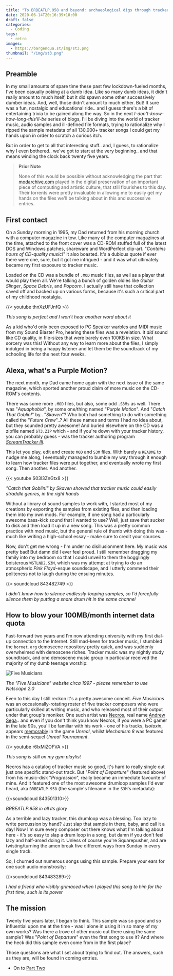 ```yaml
---
title: "To BRBEATLP.958 and beyond: archaeological digs through tracker music (part 1)"
date: 2020-06-14T20:16:39+10:00
draft: false
categories:
  - Coding
tags:
  - retro
images:
  - https://bargenqua.st/img/st3.png
thumbnail: "/img/st3.png"
---
```

## Preamble
In my small amounts of spare time these past few lockdown-fueled months, I've been casually poking at a dumb idea. Like so many dumb ideas, it didn't really amount to much itself, but it did spawn some other successively dumber ideas. And, well, those didn't amount to much either. But! It sure was a fun, nostalgic and educational ride.. and I guess there's a bit of entertaining trivia to be gained along the way. So in the next _I-don't-know-how-long-this'll-be_ series of blogs, I'll be diving into the world of tracker music, audio samples and ill-defined file formats, trying to rationalize why I ripped the sample metadata of all 130,000+ tracker songs I could get my hands upon in order to scratch a curious itch.

But in order to get to all that interesting stuff.. and, I guess, to rationalize why I even bothered.. we've got to start at the very beginning.. and that means winding the clock back twenty five years.

>**Prior Note**
>
>None of this would be possible without acknowledging the part that [modarchive.com](modarchive.com) played in the digital preservation of an important piece of computing and artistic culture, that still flourishes to this day. Their torrents were pretty invaluable in allowing me to easily get my hands on the files we'll be talking about in this and successive entries.

## First contact
On a Sunday morning in 1995, my Dad returned from his morning church with a computer magazine in tow. Like many of the computer magazines at the time, attached to the front cover was a CD-ROM stuffed full of the latest DOS and Windows patches, shareware and WordPerfect clip-art. "_Contains hours of CD-quality music!_" it also boasted. It's a dubious quote if ever there were one, sure, but it got me intrigued - and it was what ultimately became my first exposure to tracker music.

Loaded on the CD was a bundle of `.MOD` music files, as well as a player that would play them all. We're talking a bunch of golden oldies like _Guitar Slinger_, _Space Debris_, and _Popcorn_. I actually still have that collection saved off and backed up on various forms, because it's such a critical part of my childhood nostalgia.

{{< youtube thnXzUFJnfQ >}}

_This song is perfect and I won't hear another word about it_

As a kid who'd only been exposed to PC Speaker warbles and MIDI music from my Sound Blaster Pro, hearing these files was a revelation. It *did* sound like CD quality, in file-sizes that were barely even 100KB in size. What sorcery was this! Without any way to learn more about the files, I simply indulged in being a happy listener and let them be the soundtrack of my schooling life for the next four weeks.

## Alexa, what's a Purple Motion?

The next month, my Dad came home again with the next issue of the same magazine, which sported another proud claim of more music on the CD-ROM's contents. 

There was some more `.MOD` files, but also, some odd `.S3Ms` as well. There was "_Aquaphobia_", by some one/thing named "_Purple Motion_". And "_Catch That Goblin!_" by.. "_Skaven_"? Who both had something to do with something called the "_Future Crew_"..? All these names and terms I had no idea about, but they sounded pretty awesome! And buried elsewhere on the CD was a zipfile named `ST3.ZIP` which - and if you're down with your tracker history, you can probably guess - was the tracker authoring program [*ScreamTracker III*](https://archive.org/details/msdos_scrmt321_shareware).

This let you play, edit and create `MOD` and `S3M` files. With barely a `README` to nudge me along, I eventually managed to bumble my way through it enough to learn how tracker files were put together, and eventually wrote my first song. Then another. And another. 

{{< youtube S03l3ZnGtx8 >}}

_"Catch that Goblin!" by Skaven showed that tracker music could easily straddle genres, in the right hands_

Without a library of sound samples to work with, I started most of my creations by exporting the samples from existing files, and then loading them into my own mods. For example, if one song had a particularly awesome bass-kick sound that I wanted to use? Well, just save that sucker to disk and then load it up in a new song. This was a pretty common practice with mod music, but the general rule of thumb with doing this was - much like writing a high-school essay - make sure to credit your sources. 

Now, don't get me wrong - I'm under no disillusionment here. My music was pretty bad! But damn did I ever feel proud. I still remember dragging my family into my bedroom so that I could unveil to them the bogglingly boisterous `WSTLND2.S3M`, which was my attempt at trying to do an atmospheric _Pink Floyd_-esque soundscape, and I utterly commend their politeness not to laugh during the ensuing minutes.

{{< soundcloud 843482749 >}}

_I didn't know how to silence endlessly-looping samples, so I'd forcefully silence them by putting a snare drum hit in the same channel_

## How to blow your 100MB/month internet data quota

Fast-forward two years and I'm now attending university with my first dial-up connection to the Internet. Still mad-keen for tracker music, I stumbled the `hornet.org` demoscene repository pretty quick, and was suddenly overwhelmed with demoscene riches. Tracker music was my nightly study soundtrack, and one demoscene music group in particular received the majority of my dumb teenage worship:

![Five Musicians](/img/fivemusicians.png)

_The "Five Musicians" website circa 1997 - please remember to use Netscape 2.0_

Even to this day I still reckon it's a pretty awesome conceit. _Five Musicians_ was an occasionally-rotating roster of five tracker composers who were particularly skilled at writing music, and who released most of their output under that group's moniker. One such artist was [Necros](https://modarchive.org/index.php?request=view_artist_modules&query=69271), real name [Andrew Sega](https://en.wikipedia.org/wiki/Andrew_Sega).. and even if you don't think you know Necros, if you were a PC gamer in the late 90s, you'll be familiar with his work - one of his tracks, _Isotoxin_, appears [memorably](https://www.youtube.com/watch?v=n7sh6jAOzFU) in the game _Unreal_, whilst _Mechanism 8_ was featured in the semi-sequel _Unreal Tournament_.

{{< youtube r6lxMiZOFVA >}}

_This song is still on my gym playlist_

Necros has a catalog of tracker music so good, it's hard to really single out just one specific stand-out track. But "_Point of Departure_" (featured above) from his music-disk "_Progression_", really became an immediate favourite of mine. And it featured one of the most awesome drumloop samples I'd ever heard, aka `BRBEATLP.958` (the sample's filename in the `S3M`'s metadata):

{{<soundcloud 843501310>}}

_BRBEATLP.958 in all its glory_

As a terrible and lazy tracker, this drumloop was a blessing. Too lazy to write percussion by hand? Just slap that sample in there, baby, and call it a day! Now I'm sure every composer out there knows what I'm talking about here - it's so easy to slap a drum loop in a song, but damn if you don't feel lazy and half-arsed doing it. Unless of course you're Squarepusher, and are twisting/turning the amen break five different ways from Sunday in every single track.

So, I churned out numerous songs using this sample. Prepare your ears for one such audio monstrosity:

{{<soundcloud 843483289>}}

_I had a friend who visibly grimaced when I played this song to him for the first time, such is its power_

## The mission

Twenty five years later, I began to think. This sample was so good and so influential upon me at the time - was I alone in using it in so many of my own works? Was there a trove of other music out there using the same sample? Was "_Point of Departure_" even the first song to use it? And where the heck did this sample even come from in the first place?

Those questions are what I set about trying to find out. The answers, such as they are, will be found in coming entries.

- On to [Part Two](../mods-2)
